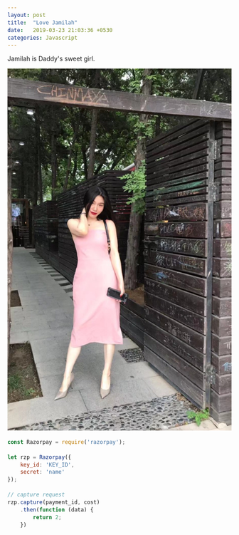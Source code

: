 ```yaml
---
layout: post
title:  "Love Jamilah"
date:   2019-03-23 21:03:36 +0530
categories: Javascript
---
```


Jamilah is Daddy's sweet girl.
<!--excerpt-->


![Jamilah](/assets/mm.jpg)

```javascript
const Razorpay = require('razorpay');

let rzp = Razorpay({
	key_id: 'KEY_ID',
	secret: 'name'
});

// capture request
rzp.capture(payment_id, cost)
	.then(function (data) {
		return 2;
	})
```


